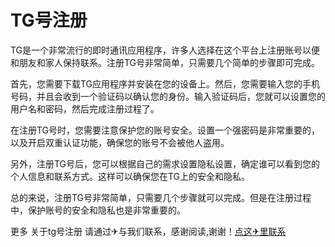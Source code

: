 # TG号注册

TG是一个非常流行的即时通讯应用程序，许多人选择在这个平台上注册账号以便和朋友和家人保持联系。注册TG号非常简单，只需要几个简单的步骤即可完成。

首先，您需要下载TG应用程序并安装在您的设备上。然后，您需要输入您的手机号码，并且会收到一个验证码以确认您的身份。输入验证码后，您就可以设置您的用户名和密码，然后完成注册过程了。

在注册TG号时，您需要注意保护您的账号安全。设置一个强密码是非常重要的，以及开启双重认证功能，确保您的账号不会被他人盗用。

另外，注册TG号后，您可以根据自己的需求设置隐私设置，确定谁可以看到您的个人信息和联系方式。这样可以确保您在TG上的安全和隐私。

总的来说，注册TG号非常简单，只需要几个步骤就可以完成。但是在注册过程中，保护账号的安全和隐私也是非常重要的。

更多 关于tg号注册 请通过✈与我们联系，感谢阅读,谢谢！[点这✈里联系](https://1.k02.cc)